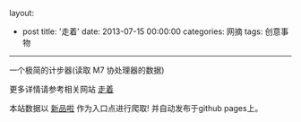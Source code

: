 layout: 
  - post 
title: '走着' 
date: 2013-07-15 00:00:00 
categories: 网摘 
tags: 创意事物 
---

一个极简的计步器(读取 M7 协处理器的数据)  

更多详情请参考相关网站 [走着](https://itunes.apple.com/cn/app/zou-zhe-keep-walking/id889047549)  

本站数据以 [新品啦](http://xinpinla.com/) 作为入口点进行爬取! 并自动发布于github pages上。  
